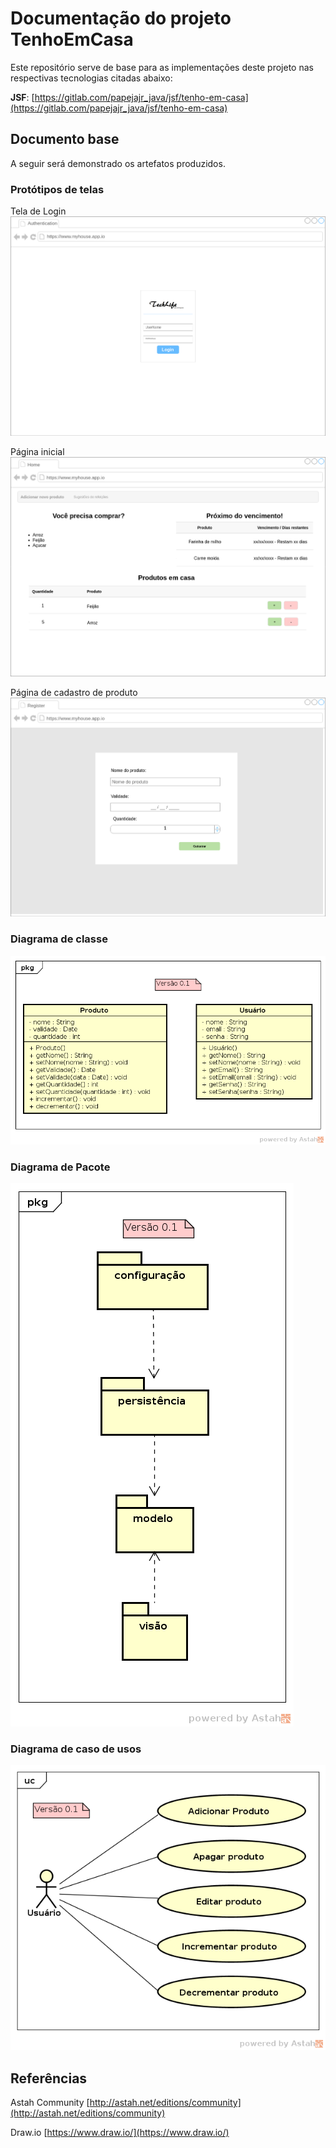 # Documentação do projeto TenhoEmCasa

Este repositório serve de base para as implementações deste projeto nas respectivas tecnologias citadas abaixo:

**JSF**: [https://gitlab.com/papejajr_java/jsf/tenho-em-casa](https://gitlab.com/papejajr_java/jsf/tenho-em-casa)

## Documento base

A seguir será demonstrado os artefatos produzidos.

### Protótipos de telas

Tela de Login
![artifacts/Prototype/01/login/login_page.png](artifacts/Prototype/01/login/login_page.png)

Página inicial
![artifacts/Prototype/01/login/login_page.png](artifacts/Prototype/01/home/home_page.png)

Página de cadastro de produto
![artifacts/Prototype/01/register/register_page.png](artifacts/Prototype/01/register/register_page.png)

### Diagrama de classe

![artifacts/Class_Diagram/0.1/Class_Diagram.png](artifacts/Class_Diagram/0.1/Class_Diagram.png)

### Diagrama de Pacote

![artifacts/Composite_Structure_Diagram/0.1/Composite_Structure_Diagram.png](artifacts/Composite_Structure_Diagram/0.1/Composite_Structure_Diagram.png)

### Diagrama de caso de usos

![artifacts/UseCase_Diagram/0.1/UseCase_Diagram.png](artifacts/UseCase_Diagram/0.1/UseCase_Diagram.png)

## Referências

Astah Community [http://astah.net/editions/community](http://astah.net/editions/community)

Draw.io [https://www.draw.io/](https://www.draw.io/)